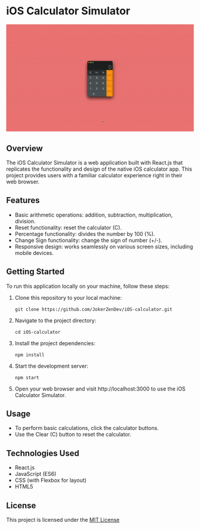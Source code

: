 # iOS Calculator Simulator

![Calculator Demo](demo.gif)

## Overview

The iOS Calculator Simulator is a web application built with React.js that replicates the functionality and design of the native iOS calculator app. This project provides users with a familiar calculator experience right in their web browser.

## Features

-   Basic arithmetic operations: addition, subtraction, multiplication, division.
-   Reset functionality: reset the calculator (C).
-   Percentage functionality: divides the number by 100 (%).
-   Change Sign functionality: change the sign of number (+/-).
-   Responsive design: works seamlessly on various screen sizes, including mobile devices.

## Getting Started

To run this application locally on your machine, follow these steps:

1. Clone this repository to your local machine:

    ```shell
    git clone https://github.com/JokerZenDev/iOS-calculator.git
    ```

2. Navigate to the project directory:

    ```shell
    cd iOS-calculator
    ```

3. Install the project dependencies:

    ```shell
    npm install
    ```

4. Start the development server:

    ```shell
    npm start
    ```

5. Open your web browser and visit http://localhost:3000 to use the iOS Calculator Simulator.

## Usage

-   To perform basic calculations, click the calculator buttons.
-   Use the Clear (C) button to reset the calculator.

## Technologies Used

-   React.js
-   JavaScript (ES6)
-   CSS (with Flexbox for layout)
-   HTML5

## License

This project is licensed under the [MIT License](LICENSE)
